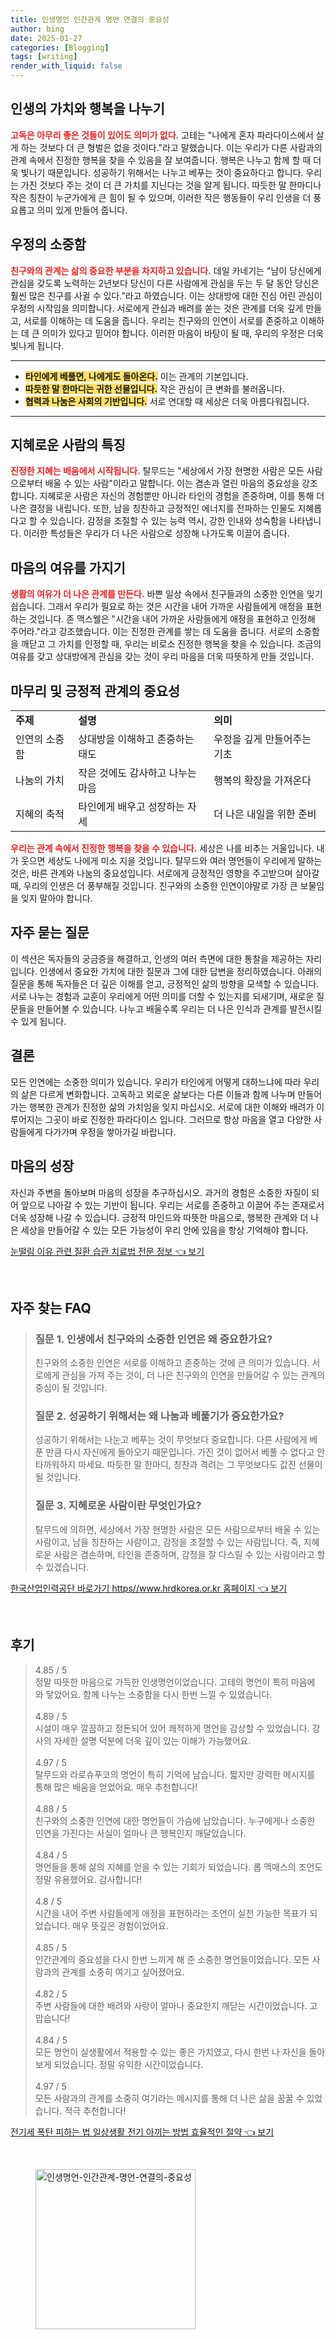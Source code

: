 ```yaml
---
title: 인생명언 인간관계 명언 연결의 중요성
author: bing
date: 2025-01-27
categories: [Blogging]
tags: [writing]
render_with_liquid: false
---
```



<h2 id='인생의 가치와 행복을 나누기'>인생의 가치와 행복을 나누기</h2>

<p><b><span style="color: #ee2323;">고독은 아무리 좋은 것들이 있어도 의미가 없다.</span></b> 고테는 "나에게 혼자 파라다이스에서 살게 하는 것보다 더 큰 형벌은 없을 것이다."라고 말했습니다. 이는 우리가 다른 사람과의 관계 속에서 진정한 행복을 찾을 수 있음을 잘 보여줍니다. 행복은 나누고 함께 할 때 더욱 빛나기 때문입니다. 성공하기 위해서는 나누고 베푸는 것이 중요하다고 합니다. 우리는 가진 것보다 주는 것이 더 큰 가치를 지닌다는 것을 알게 됩니다. 따듯한 말 한마디나 작은 칭찬이 누군가에게 큰 힘이 될 수 있으며, 이러한 작은 행동들이 우리 인생을 더 풍요롭고 의미 있게 만들어 줍니다.</p>

<h2 id='우정의 소중함'>우정의 소중함</h2>

<p><b><span style="color: #ee2323;">친구와의 관계는 삶의 중요한 부분을 차지하고 있습니다.</span></b> 데일 카네기는 "남이 당신에게 관심을 갖도록 노력하는 2년보다 당신이 다른 사람에게 관심을 두는 두 달 동안 당신은 훨씬 많은 친구를 사귈 수 있다."라고 하였습니다. 이는 상대방에 대한 진심 어린 관심이 우정의 시작임을 의미합니다. 서로에게 관심과 배려를 쏟는 것은 관계를 더욱 깊게 만들고, 서로를 이해하는 데 도움을 줍니다. 우리는 친구와의 인연이 서로를 존중하고 이해하는 데 큰 의미가 있다고 믿어야 합니다. 이러한 마음이 바탕이 될 때, 우리의 우정은 더욱 빛나게 됩니다.</p>

<hr />

<ul>
    <li><b><span style="background-color: #ffe066;">타인에게 베풀면, 나에게도 돌아온다.</span></b> 이는 관계의 기본입니다.</li>
    <li><b><span style="background-color: #ffe066;">따듯한 말 한마디는 귀한 선물입니다.</span></b> 작은 관심이 큰 변화를 불러옵니다.</li>
    <li><b><span style="background-color: #ffe066;">협력과 나눔은 사회의 기반입니다.</span></b> 서로 연대할 때 세상은 더욱 아름다워집니다.</li>
</ul>

<hr />

<h2 id='지혜로운 사람의 특징'>지혜로운 사람의 특징</h2>

<p><b><span style="color: #ee2323;">진정한 지혜는 배움에서 시작됩니다.</span></b> 탈무드는 "세상에서 가장 현명한 사람은 모든 사람으로부터 배울 수 있는 사람"이라고 말합니다. 이는 겸손과 열린 마음의 중요성을 강조합니다. 지혜로운 사람은 자신의 경험뿐만 아니라 타인의 경험을 존중하며, 이를 통해 더 나은 결정을 내립니다. 또한, 남을 칭찬하고 긍정적인 에너지를 전파하는 인물도 지혜롭다고 할 수 있습니다. 감정을 조절할 수 있는 능력 역시, 강한 인내와 성숙함을 나타냅니다. 이러한 특성들은 우리가 더 나은 사람으로 성장해 나가도록 이끌어 줍니다.</p>

<h2 id='마음의 여유를 가지기'>마음의 여유를 가지기</h2>

<p><b><span style="color: #ee2323;">생활의 여유가 더 나은 관계를 만든다.</span></b> 바쁜 일상 속에서 친구들과의 소중한 인연을 잊기 쉽습니다. 그래서 우리가 필요로 하는 것은 시간을 내어 가까운 사람들에게 애정을 표현하는 것입니다. 존 맥스웰은 "시간을 내어 가까운 사람들에게 애정을 표현하고 인정해 주어라."라고 강조했습니다. 이는 진정한 관계를 쌓는 데 도움을 줍니다. 서로의 소중함을 깨닫고 그 가치를 인정할 때, 우리는 비로소 진정한 행복을 찾을 수 있습니다. 조금의 여유를 갖고 상대방에게 관심을 갖는 것이 우리 마음을 더욱 따뜻하게 만들 것입니다.</p>

<h2 id='마무리 및 긍정적 관계의 중요성'>마무리 및 긍정적 관계의 중요성</h2>

<table>
    <tr>
        <td><b>주제</b></td>
        <td><b>설명</b></td>
        <td><b>의미</b></td>
    </tr>
    <tr>
        <td>인연의 소중함</td>
        <td>상대방을 이해하고 존중하는 태도</td>
        <td>우정을 깊게 만들어주는 기초</td>
    </tr>
    <tr>
        <td>나눔의 가치</td>
        <td>작은 것에도 감사하고 나누는 마음</td>
        <td>행복의 확장을 가져온다</td>
    </tr>
    <tr>
        <td>지혜의 축적</td>
        <td>타인에게 배우고 성장하는 자세</td>
        <td>더 나은 내일을 위한 준비</td>
    </tr>
</table>

<p><b><span style="color: #ee2323;">우리는 관계 속에서 진정한 행복을 찾을 수 있습니다.</span></b> 세상은 나를 비추는 거울입니다. 내가 웃으면 세상도 나에게 미소 지을 것입니다. 탈무드와 여러 명언들이 우리에게 말하는 것은, 바른 관계와 나눔의 중요성입니다. 서로에게 긍정적인 영향을 주고받으며 살아갈 때, 우리의 인생은 더 풍부해질 것입니다. 친구와의 소중한 인연이야말로 가장 큰 보물임을 잊지 말아야 합니다.</p>

<h2 id='자주 묻는 질문'>자주 묻는 질문</h2>

<p>이 섹션은 독자들의 궁금증을 해결하고, 인생의 여러 측면에 대한 통찰을 제공하는 자리입니다. 인생에서 중요한 가치에 대한 질문과 그에 대한 답변을 정리하였습니다. 아래의 질문을 통해 독자들은 더 깊은 이해를 얻고, 긍정적인 삶의 방향을 모색할 수 있습니다. 서로 나누는 경험과 교훈이 우리에게 어떤 의미를 더할 수 있는지를 되새기며, 새로운 질문들을 만들어볼 수 있습니다. 나누고 배울수록 우리는 더 나은 인식과 관계를 발전시킬 수 있게 됩니다.</p>

<h2 id='결론'>결론</h2>

<p>모든 인연에는 소중한 의미가 있습니다. 우리가 타인에게 어떻게 대하느냐에 따라 우리의 삶은 다르게 변화합니다. 고독하고 외로운 삶보다는 다른 이들과 함께 나누며 만들어 가는 행복한 관계가 진정한 삶의 가치임을 잊지 마십시오. 서로에 대한 이해와 배려가 이루어지는 그곳이 바로 진정한 파라다이스 입니다. 그러므로 항상 마음을 열고 다양한 사람들에게 다가가며 우정을 쌓아가길 바랍니다.</p>

<h2 id='마음의 성장'>마음의 성장</h2>

<p>자신과 주변을 돌아보며 마음의 성장을 추구하십시오. 과거의 경험은 소중한 자질이 되어 앞으로 나아갈 수 있는 기반이 됩니다. 우리는 서로를 존중하고 이끌어 주는 존재로서 더욱 성장해 나갈 수 있습니다. 긍정적 마인드와 따뜻한 마음으로, 행복한 관계와 더 나은 세상을 만들어갈 수 있는 모든 가능성이 우리 안에 있음을 항상 기억해야 합니다.</p>


<p><a class="click-button" title="눈떨림 이유 관련 질환 습관 치료법 전문 정보" href="https://adkhouse.github.io/posts/%EB%88%88%EB%96%A8%EB%A6%BC-%EC%9D%B4%EC%9C%A0-%EA%B4%80%EB%A0%A8-%EC%A7%88%ED%99%98-%EC%8A%B5%EA%B4%80-%EC%B9%98%EB%A3%8C%EB%B2%95-%EC%A0%84%EB%AC%B8-%EC%A0%95%EB%B3%B4/" rel="dofollow">눈떨림 이유 관련 질환 습관 치료법 전문 정보 👈 보기</a></p><br>
<h2 id='자주_찾는_FAQ'>자주 찾는 FAQ</h2>
<div itemscope="" itemtype="https://schema.org/FAQPage"> 
<blockquote> 
<div itemscope="" itemprop="mainEntity" itemtype="https://schema.org/Question"> 
<h3 itemprop="name">질문 1. 인생에서 친구와의 소중한 인연은 왜 중요한가요?</h3> 
<div itemscope="" itemprop="acceptedAnswer" itemtype="https://schema.org/Answer"> 
<span itemprop="text"> 
<p>친구와의 소중한 인연은 서로를 이해하고 존중하는 것에 큰 의미가 있습니다. 서로에게 관심을 가져 주는 것이, 더 나은 친구와의 인연을 만들어갈 수 있는 관계의 중심이 될 것입니다.</p> 
</span> 
</div> 
</div> 

<div itemscope="" itemprop="mainEntity" itemtype="https://schema.org/Question"> 
<h3 itemprop="name">질문 2. 성공하기 위해서는 왜 나눔과 베풀기가 중요한가요?</h3> 
<div itemscope="" itemprop="acceptedAnswer" itemtype="https://schema.org/Answer"> 
<span itemprop="text"> 
<p>성공하기 위해서는 나눈고 베푸는 것이 무엇보다 중요합니다. 다른 사람에게 베푼 만큼 다시 자신에게 돌아오기 때문입니다. 가진 것이 없어서 베풀 수 없다고 안타까워하지 마세요. 따듯한 말 한마디, 칭찬과 격려는 그 무엇보다도 값진 선물이 될 것입니다.</p> 
</span> 
</div> 
</div> 

<div itemscope="" itemprop="mainEntity" itemtype="https://schema.org/Question"> 
<h3 itemprop="name">질문 3. 지혜로운 사람이란 무엇인가요?</h3> 
<div itemscope="" itemprop="acceptedAnswer" itemtype="https://schema.org/Answer"> 
<span itemprop="text"> 
<p>탈무드에 의하면, 세상에서 가장 현명한 사람은 모든 사람으로부터 배울 수 있는 사람이고, 남을 칭찬하는 사람이고, 감정을 조절할 수 있는 사람입니다. 즉, 지혜로운 사람은 겸손하며, 타인을 존중하며, 감정을 잘 다스릴 수 있는 사람이라고 할 수 있겠습니다.</p> 
</span> 
</div> 
</div> 

</blockquote> 
</div>
<p><a class="click-button" title="한국산업인력공단 바로가기 https//www.hrdkorea.or.kr 홈페이지" href="https://adkhouse.github.io/posts/%ED%95%9C%EA%B5%AD%EC%82%B0%EC%97%85%EC%9D%B8%EB%A0%A5%EA%B3%B5%EB%8B%A8-%EB%B0%94%EB%A1%9C%EA%B0%80%EA%B8%B0-httpswww.hrdkorea.or.kr-%ED%99%88%ED%8E%98%EC%9D%B4%EC%A7%80/" rel="dofollow">한국산업인력공단 바로가기 https//www.hrdkorea.or.kr 홈페이지 👈 보기</a></p><br>
<h2 id='후기'>후기</h2>
<div itemscope itemtype="https://schema.org/Product">
  <blockquote>
  <div itemprop="review" itemscope itemtype="https://schema.org/Review">
      <div itemprop="reviewRating" itemscope itemtype="https://schema.org/Rating"> <span itemprop="ratingValue">4.85</span> / <span itemprop="bestRating">5</span> </div>
      <span itemprop="reviewBody">정말 따뜻한 마음으로 가득한 인생명언이었습니다. 고테의 명언이 특히 마음에 와 닿았어요. 함께 나누는 소중함을 다시 한번 느낄 수 있었습니다.</span>
  </div>
  <br>
  <div itemprop="review" itemscope itemtype="https://schema.org/Review">
      <div itemprop="reviewRating" itemscope itemtype="https://schema.org/Rating"> <span itemprop="ratingValue">4.89</span> / <span itemprop="bestRating">5</span> </div>
      <span itemprop="reviewBody">시설이 매우 깔끔하고 정돈되어 있어 쾌적하게 명언을 감상할 수 있었습니다. 강사의 자세한 설명 덕분에 더욱 깊이 있는 이해가 가능했어요.</span>
  </div>
  <br>
  <div itemprop="review" itemscope itemtype="https://schema.org/Review">
      <div itemprop="reviewRating" itemscope itemtype="https://schema.org/Rating"> <span itemprop="ratingValue">4.97</span> / <span itemprop="bestRating">5</span> </div>
      <span itemprop="reviewBody">탈무드와 라로슈푸코의 명언이 특히 기억에 남습니다. 짧지만 강력한 메시지를 통해 많은 배움을 얻었어요. 매우 추천합니다!</span>
  </div>
  <br>
  <div itemprop="review" itemscope itemtype="https://schema.org/Review">
      <div itemprop="reviewRating" itemscope itemtype="https://schema.org/Rating"> <span itemprop="ratingValue">4.88</span> / <span itemprop="bestRating">5</span> </div>
      <span itemprop="reviewBody">친구와의 소중한 인연에 대한 명언들이 가슴에 남았습니다. 누구에게나 소중한 인연을 가진다는 사실이 얼마나 큰 행복인지 깨달았습니다.</span>
  </div>
  <br>
  <div itemprop="review" itemscope itemtype="https://schema.org/Review">
      <div itemprop="reviewRating" itemscope itemtype="https://schema.org/Rating"> <span itemprop="ratingValue">4.84</span> / <span itemprop="bestRating">5</span> </div>
      <span itemprop="reviewBody">명언들을 통해 삶의 지혜를 얻을 수 있는 기회가 되었습니다. 롭 맥매스의 조언도 정말 유용했어요. 감사합니다!</span>
  </div>
  <br>
  <div itemprop="review" itemscope itemtype="https://schema.org/Review">
      <div itemprop="reviewRating" itemscope itemtype="https://schema.org/Rating"> <span itemprop="ratingValue">4.8</span> / <span itemprop="bestRating">5</span> </div>
      <span itemprop="reviewBody">시간을 내어 주변 사람들에게 애정을 표현하라는 조언이 실천 가능한 목표가 되었습니다. 매우 뜻깊은 경험이었어요.</span>
  </div>
  <br>
  <div itemprop="review" itemscope itemtype="https://schema.org/Review">
      <div itemprop="reviewRating" itemscope itemtype="https://schema.org/Rating"> <span itemprop="ratingValue">4.85</span> / <span itemprop="bestRating">5</span> </div>
      <span itemprop="reviewBody">인간관계의 중요성을 다시 한번 느끼게 해 준 소중한 명언들이었습니다. 모든 사람과의 관계를 소중히 여기고 싶어졌어요.</span>
  </div>
  <br>
  <div itemprop="review" itemscope itemtype="https://schema.org/Review">
      <div itemprop="reviewRating" itemscope itemtype="https://schema.org/Rating"> <span itemprop="ratingValue">4.82</span> / <span itemprop="bestRating">5</span> </div>
      <span itemprop="reviewBody">주변 사람들에 대한 배려와 사랑이 얼마나 중요한지 깨닫는 시간이었습니다. 고맙습니다!</span>
  </div>
  <br>
  <div itemprop="review" itemscope itemtype="https://schema.org/Review">
      <div itemprop="reviewRating" itemscope itemtype="https://schema.org/Rating"> <span itemprop="ratingValue">4.84</span> / <span itemprop="bestRating">5</span> </div>
      <span itemprop="reviewBody">모든 명언이 실생활에서 적용할 수 있는 좋은 가치였고, 다시 한번 나 자신을 돌아보게 되었습니다. 정말 유익한 시간이었습니다.</span>
  </div>
  <br>
  <div itemprop="review" itemscope itemtype="https://schema.org/Review">
      <div itemprop="reviewRating" itemscope itemtype="https://schema.org/Rating"> <span itemprop="ratingValue">4.97</span> / <span itemprop="bestRating">5</span> </div>
      <span itemprop="reviewBody">모든 사람과의 관계를 소중히 여기라는 메시지를 통해 더 나은 삶을 꿈꿀 수 있었습니다. 적극 추천합니다!</span>
  </div>
  </blockquote>
</div>
<p><a class="click-button" title="전기세 폭탄 피하는 법 일상생활 전기 아끼는 방법 효율적인 절약" href="https://adkhouse.github.io/posts/%EC%A0%84%EA%B8%B0%EC%84%B8-%ED%8F%AD%ED%83%84-%ED%94%BC%ED%95%98%EB%8A%94-%EB%B2%95-%EC%9D%BC%EC%83%81%EC%83%9D%ED%99%9C-%EC%A0%84%EA%B8%B0-%EC%95%84%EB%81%BC%EB%8A%94-%EB%B0%A9%EB%B2%95-%ED%9A%A8%EC%9C%A8%EC%A0%81%EC%9D%B8-%EC%A0%88%EC%95%BD/" rel="dofollow">전기세 폭탄 피하는 법 일상생활 전기 아끼는 방법 효율적인 절약 👈 보기</a></p><br>
<figure class="image"><img src="https://adkhouse.github.io/assets/img/thumbnail/인생명언-인간관계-명언-연결의-중요성.webp" alt="인생명언-인간관계-명언-연결의-중요성" width="256" height="256"></figure>